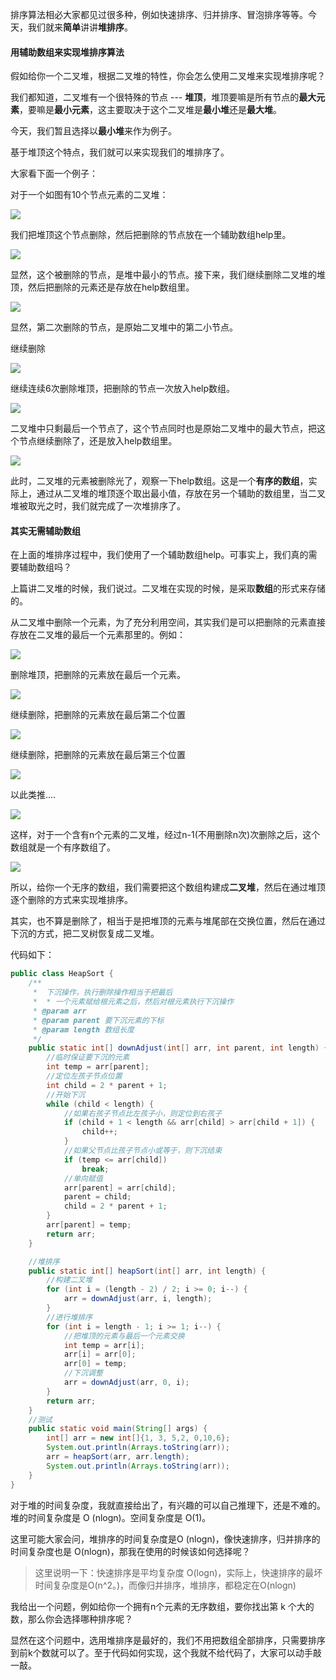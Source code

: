 排序算法相必大家都见过很多种，例如快速排序、归并排序、冒泡排序等等。今天，我们就来**简单**讲讲**堆排序**。

#### 用辅助数组来实现堆排序算法

假如给你一个二叉堆，根据二叉堆的特性，你会怎么使用二叉堆来实现堆排序呢？

我们都知道，二叉堆有一个很特殊的节点 --- **堆顶**，堆顶要嘛是所有节点的**最大元素**，要嘛是**最小元素**，这主要取决于这个二叉堆是**最小堆**还是**最大堆**。

今天，我们暂且选择以**最小堆**来作为例子。

基于堆顶这个特点，我们就可以来实现我们的堆排序了。

大家看下面一个例子：


对于一个如图有10个节点元素的二叉堆：


![](https://user-gold-cdn.xitu.io/2018/9/28/16620d696deed420?w=576&h=370&f=png&s=17473)



我们把堆顶这个节点删除，然后把删除的节点放在一个辅助数组help里。


![](https://user-gold-cdn.xitu.io/2018/9/28/16620d6caff392bf?w=763&h=510&f=png&s=23802)

显然，这个被删除的节点，是堆中最小的节点。接下来，我们继续删除二叉堆的堆顶，然后把删除的元素还是存放在help数组里。


![](https://user-gold-cdn.xitu.io/2018/9/28/16620da1c2830fb7?w=772&h=501&f=png&s=23624)


显然，第二次删除的节点，是原始二叉堆中的第二小节点。

继续删除


![](https://user-gold-cdn.xitu.io/2018/9/28/16620da867c14793?w=746&h=498&f=png&s=22644)


继续连续6次删除堆顶，把删除的节点一次放入help数组。


![](https://user-gold-cdn.xitu.io/2018/9/28/16620daa7383fd94?w=808&h=517&f=png&s=24876)


二叉堆中只剩最后一个节点了，这个节点同时也是原始二叉堆中的最大节点，把这个节点继续删除了，还是放入help数组里。


![](https://user-gold-cdn.xitu.io/2018/9/28/16620dabcaa009c5?w=780&h=516&f=png&s=24496)

此时，二叉堆的元素被删除光了，观察一下help数组。这是一个**有序的数组**，实际上，通过从二叉堆的堆顶逐个取出最小值，存放在另一个辅助的数组里，当二叉堆被取光之时，我们就完成了一次堆排序了。

#### 其实无需辅助数组


在上面的堆排序过程中，我们使用了一个辅助数组help。可事实上，我们真的需要辅助数组吗？


上篇讲二叉堆的时候，我们说过。二叉堆在实现的时候，是采取**数组**的形式来存储的。

从二叉堆中删除一个元素，为了充分利用空间，其实我们是可以把删除的元素直接存放在二叉堆的最后一个元素那里的。例如：


![](https://user-gold-cdn.xitu.io/2018/9/28/16620db129fea47a?w=612&h=402&f=png&s=18016)

删除堆顶，把删除的元素放在最后一个元素。


![](https://user-gold-cdn.xitu.io/2018/9/28/16620db4364ec6c9?w=611&h=376&f=png&s=18594)

继续删除，把删除的元素放在最后第二个位置


![](https://user-gold-cdn.xitu.io/2018/9/28/16620dc1696e75af?w=619&h=369&f=png&s=18704)

继续删除，把删除的元素放在最后第三个位置


![](https://user-gold-cdn.xitu.io/2018/9/28/16620dc9e39a8541?w=664&h=378&f=png&s=18189)

以此类推....


![](https://user-gold-cdn.xitu.io/2018/9/28/16620dcbfb96059f?w=663&h=378&f=png&s=18975)

这样，对于一个含有n个元素的二叉堆，经过n-1(不用删除n次)次删除之后，这个数组就是一个有序数组了。


![](https://user-gold-cdn.xitu.io/2018/9/28/16620dce4bff3378?w=669&h=382&f=png&s=18889)



所以，给你一个无序的数组，我们需要把这个数组构建成**二叉堆**，然后在通过堆顶逐个删除的方式来实现堆排序。

其实，也不算是删除了，相当于是把堆顶的元素与堆尾部在交换位置，然后在通过下沉的方式，把二叉树恢复成二叉堆。

代码如下：

```java
public class HeapSort {
    /**
     *  下沉操作，执行删除操作相当于把最后
     *  * 一个元素赋给根元素之后，然后对根元素执行下沉操作
     * @param arr
     * @param parent 要下沉元素的下标
     * @param length 数组长度
     */
    public static int[] downAdjust(int[] arr, int parent, int length) {
        //临时保证要下沉的元素
        int temp = arr[parent];
        //定位左孩子节点位置
        int child = 2 * parent + 1;
        //开始下沉
        while (child < length) {
            //如果右孩子节点比左孩子小，则定位到右孩子
            if (child + 1 < length && arr[child] > arr[child + 1]) {
                child++;
            }
            //如果父节点比孩子节点小或等于，则下沉结束
            if (temp <= arr[child])
                break;
            //单向赋值
            arr[parent] = arr[child];
            parent = child;
            child = 2 * parent + 1;
        }
        arr[parent] = temp;
        return arr;
    }

    //堆排序
    public static int[] heapSort(int[] arr, int length) {
        //构建二叉堆
        for (int i = (length - 2) / 2; i >= 0; i--) {
            arr = downAdjust(arr, i, length);
        }
        //进行堆排序
        for (int i = length - 1; i >= 1; i--) {
            //把堆顶的元素与最后一个元素交换
            int temp = arr[i];
            arr[i] = arr[0];
            arr[0] = temp;
            //下沉调整
            arr = downAdjust(arr, 0, i);
        }
        return arr;
    }
    //测试
    public static void main(String[] args) {
        int[] arr = new int[]{1, 3, 5,2, 0,10,6};
        System.out.println(Arrays.toString(arr));
        arr = heapSort(arr, arr.length);
        System.out.println(Arrays.toString(arr));
    }
}

```


对于堆的时间复杂度，我就直接给出了，有兴趣的可以自己推理下，还是不难的。堆的时间复杂度是 O (nlogn)。空间复杂度是 O(1)。

这里可能大家会问，堆排序的时间复杂度是O (nlogn)，像快速排序，归并排序的时间复杂度也是 O(nlogn)，那我在使用的时候该如何选择呢？

> 这里说明一下：快速排序是平均复杂度 O(logn)，实际上，快速排序的最坏时间复杂度是O(n^2。)，而像归并排序，堆排序，都稳定在O(nlogn)


我给出一个问题，例如给你一个拥有n个元素的无序数组，要你找出第 k 个大的数，那么你会选择哪种排序呢？

显然在这个问题中，选用堆排序是最好的，我们不用把数组全部排序，只需要排序到前k个数就可以了。至于代码如何实现，这个我就不给代码了，大家可以动手敲一敲。


